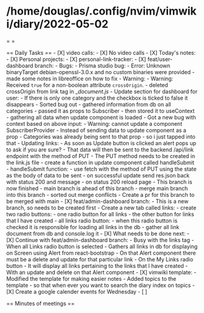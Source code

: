 # /home/douglas/.config/nvim/vimwiki/diary/2022-05-02

=   =

== Daily Tasks ==
        - [X] video calls:
                - [X] No video calls
        - [X] Today's notes:
                - [X] Personal projects:
									- [X] personal-link-tracker:
										- [X] feat/user-dashboard branch:
											- Bugs:
												- Prisma studio bug:
													- Error: Unknown binaryTarget debian-openssl-3.0.x and no custom binaries were provided
													- made some notes in libreoffice on how to fix
												- Warning:
													- Warning: Received `true` for a non-boolean attribute `crossOrigin`.
													- deleted crossOrigin from link tag in __document.js_
												- Update section for dashboard for user:
													- If there is only one category and the checkbox is ticked to false it disappears
													- Sorted bug out
													- gathered information from db on all categories
													- passed it as props to Subscriber
													- then stored it to useContext
													- gathering all data when update component is loaded
												- Got a new bug with context based on above input:
													- Warning: cannot update a component SubscriberProvider
													- Instead of sending data to update component as a prop
													- Categories was already being sent to that prop
													- so i just tapped into that
											- Updating links:
												- As soon as Update button is clicked an alert pops up to ask if you are sure?
												- That data will then be sent to the backend /api/link endpoint with the method of PUT
												- The PUT method needs to be created in the link.js file
												- create a function in update component called handleSubmit
												- handleSubmit function:
													- use fetch with the method of PUT using the state as the body of data to be sent
													- on successful update send res.json back with status 200 and message
													- on status 200 reload page
											- This branch is now finished
											- main branch is ahead of this branch
											- merge main branch into this branch
											- sorted out merge conflicts
											- Create a pr for this branch to be merged with main
										- [X] feat/admin-dashboard branch:
											- This is a new branch, so needs to be created first
											- Create a new tab called links:
												- create two radio buttons:
													- one radio button for all links
													- the other button for links that I have created
												- all links radio button:
													- when this radio button is checked it is responsible for loading all links in the db
													- gather all link document from db and console.log it
										- [X] What needs to be done next:
											- [X] Continue with feat/admin-dashboard branch:
												- Busy with the links tag 
												- When all Links radio button is selected
												- Gathers all links in db for displaying on Screen using Alert from react-bootstrap
												- On that Alert component there must be a delete and update for that particular link
												- On the My Links radio button
												- It will display all links pertaining to the links that I have created
												- With an update and delete on that Alert component
									- [X] vimwiki template:
										- Modified the template for making easier notes
										- Added topics to the template
										- so that when ever you want to search the diary index on topics
									- [X] Create a google calender events for Wednesday
        - [ ]

== Minutes of meetings ==

